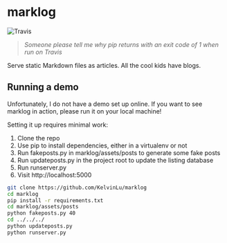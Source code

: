 marklog
=======

![Travis](https://travis-ci.org/KelvinLu/marklog.svg?branch=master)

> *Someone please tell me why pip returns with an exit code of 1 when run on Travis*

Serve static Markdown files as articles. All the cool kids have blogs.

## Running a demo

Unfortunately, I do not have a demo set up online. If you want to see marklog in action, please run it on your local machine!

Setting it up requires minimal work:

1. Clone the repo
2. Use pip to install dependencies, either in a virtualenv or not
3. Run fakeposts.py in marklog/assets/posts to generate some fake posts
4. Run updateposts.py in the project root to update the listing database
5. Run runserver.py
6. Visit http://localhost:5000

```bash
git clone https://github.com/KelvinLu/marklog
cd marklog
pip install -r requirements.txt
cd marklog/assets/posts
python fakeposts.py 40
cd ../../../
python updateposts.py
python runserver.py
```
